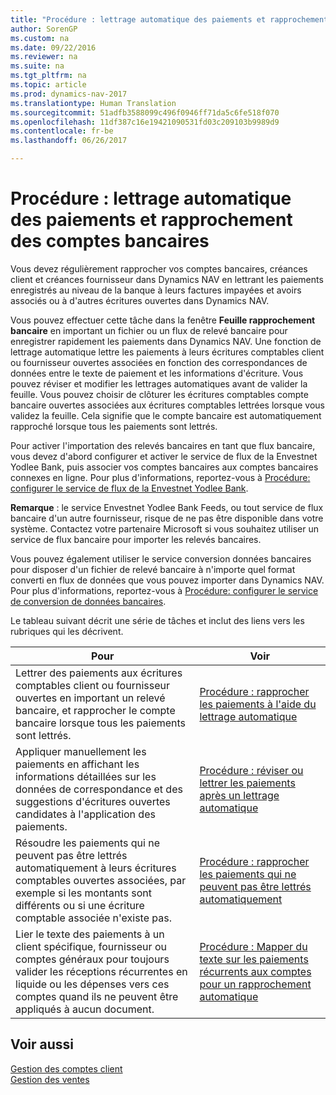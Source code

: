 ```yaml
---
title: "Procédure : lettrage automatique des paiements et rapprochement des comptes bancaires"
author: SorenGP
ms.custom: na
ms.date: 09/22/2016
ms.reviewer: na
ms.suite: na
ms.tgt_pltfrm: na
ms.topic: article
ms.prod: dynamics-nav-2017
ms.translationtype: Human Translation
ms.sourcegitcommit: 51adfb3588099c496f0946ff71da5c6fe518f070
ms.openlocfilehash: 11df387c16e19421090531fd03c209103b9989d9
ms.contentlocale: fr-be
ms.lasthandoff: 06/26/2017

---
```


# <a name="apply-payments-automatically-and-reconcile-bank-accounts"></a>Procédure : lettrage automatique des paiements et rapprochement des comptes bancaires
Vous devez régulièrement rapprocher vos comptes bancaires, créances client et créances fournisseur dans Dynamics NAV en lettrant les paiements enregistrés au niveau de la banque à leurs factures impayées et avoirs associés ou à d'autres écritures ouvertes dans Dynamics NAV.

Vous pouvez effectuer cette tâche dans la fenêtre **Feuille rapprochement bancaire** en important un fichier ou un flux de relevé bancaire pour enregistrer rapidement les paiements dans Dynamics NAV. Une fonction de lettrage automatique lettre les paiements à leurs écritures comptables client ou fournisseur ouvertes associées en fonction des correspondances de données entre le texte de paiement et les informations d'écriture. Vous pouvez réviser et modifier les lettrages automatiques avant de valider la feuille. Vous pouvez choisir de clôturer les écritures comptables compte bancaire ouvertes associées aux écritures comptables lettrées lorsque vous validez la feuille. Cela signifie que le compte bancaire est automatiquement rapproché lorsque tous les paiements sont lettrés.

Pour activer l'importation des relevés bancaires en tant que flux bancaire, vous devez d'abord configurer et activer le service de flux de la Envestnet Yodlee Bank, puis associer vos comptes bancaires aux comptes bancaires connexes en ligne. Pour plus d'informations, reportez-vous à [Procédure: configurer le service de flux de la Envestnet Yodlee Bank](bank-how-setup-bank-statement-service.md).

**Remarque** : le service Envestnet Yodlee Bank Feeds, ou tout service de flux bancaire d'un autre fournisseur, risque de ne pas être disponible dans votre système. Contactez votre partenaire Microsoft si vous souhaitez utiliser un service de flux bancaire pour importer les relevés bancaires.

Vous pouvez également utiliser le service conversion données bancaires pour disposer d'un fichier de relevé bancaire à n'importe quel format converti en flux de données que vous pouvez importer dans Dynamics NAV. Pour plus d'informations, reportez-vous à [Procédure: configurer le service de conversion de données bancaires](bank-how-setup-bank-data-conversion-service.md).

Le tableau suivant décrit une série de tâches et inclut des liens vers les rubriques qui les décrivent.

|Pour |Voir |
|---|----|
|Lettrer des paiements aux écritures comptables client ou fournisseur ouvertes en important un relevé bancaire, et rapprocher le compte bancaire lorsque tous les paiements sont lettrés. | [Procédure : rapprocher les paiements à l'aide du lettrage automatique](receivables-how-reconcile-payments-auto-application.md) |
|Appliquer manuellement les paiements en affichant les informations détaillées sur les données de correspondance et des suggestions d'écritures ouvertes candidates à l'application des paiements. | [Procédure : réviser ou lettrer les paiements après un lettrage automatique](receivables-how-review-apply-payments-auto-application.md)
|Résoudre les paiements qui ne peuvent pas être lettrés automatiquement à leurs écritures comptables ouvertes associées, par exemple si les montants sont différents ou si une écriture comptable associée n'existe pas. | [Procédure : rapprocher les paiements qui ne peuvent pas être lettrés automatiquement](receivables-how-reconcile-payments-cannot-apply-auto.md)
|Lier le texte des paiements à un client spécifique, fournisseur ou comptes généraux pour toujours valider les réceptions récurrentes en liquide ou les dépenses vers ces comptes quand ils ne peuvent être appliqués à aucun document.| [Procédure : Mapper du texte sur les paiements récurrents aux comptes pour un rapprochement automatique](receivables-how-map-text-recurring-payments-accounts-auto-reconcilliation.md)|

## <a name="see-also"></a>Voir aussi
[Gestion des comptes client](receivables-manage-receivables.md)  
[Gestion des ventes](sales-manage-sales.md)

